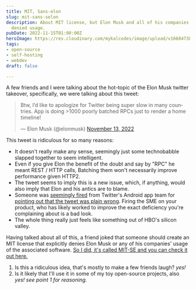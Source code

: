 ```yaml
---
title: MIT, Sans-elon
slug: mit-sans-selon
description: About MIT license, but Elon Musk and all of his companies are explicitly
  denied usage.
pubDate: 2022-11-15T01:00:00Z
heroImage: https://res.cloudinary.com/mykalcodes/image/upload/v1668473838/Mykal%20Codes/MIT-SE_1_k6tpdk.png
tags:
- open-source
- self-hosting
- webdev
draft: false

---
```

A few friends and I were talking about the hot-topic of the Elon Musk twitter takeover, specifically, we were talking about this tweet:

<blockquote class="twitter-tweet"><p lang="en" dir="ltr">Btw, I’d like to apologize for Twitter being super slow in many countries. App is doing >1000 poorly batched RPCs just to render a home timeline!</p>— Elon Musk (@elonmusk) <a href="https://twitter.com/elonmusk/status/1591853644944932865?ref_src=twsrc%5Etfw">November 13, 2022</a></blockquote> <script async src="https://platform.twitter.com/widgets.js" charset="utf-8"></script>

This tweet is ridiculous for so many reasons:

* It doesn't really make any sense, seemingly just some technobabble slapped together to seem intelligent.
* Even if you give Elon the benefit of the doubt and say by "RPC" he meant REST / HTTP calls, Batching them won't necessarily improve performance given HTTP2.
* The tweet seems to imply this is a new issue, which, if anything, would also imply that Elon and his antics are to blame. 
* Someone was [seemingly fired](https://twitter.com/MattBinder/status/1592193172830318592) from Twitter's Android app team for [pointing out that the tweet was plain wrong](https://twitter.com/EricFrohnhoefer/status/1591902285403418624). Firing the SME on your product, who has likely worked to improve the exact deficiency you're complaining about is a bad look.
* The whole thing really just feels like something out of HBO's silicon valley.

Having talked about all of this, a friend joked that someone should create an MIT license that explicitly denies Elon Musk or any of his companies' usage of the associated software. [So I did, it's called MIT-SE and you can check it out here.](https://github.com/MykalMachon/MIT-SE)

1. Is this a ridiculous idea, that's mostly to make a few friends laugh? _yes!_
2. Is it likely that I'll use it in some of my toy open-source projects, also _yes! see point 1 for reasoning._